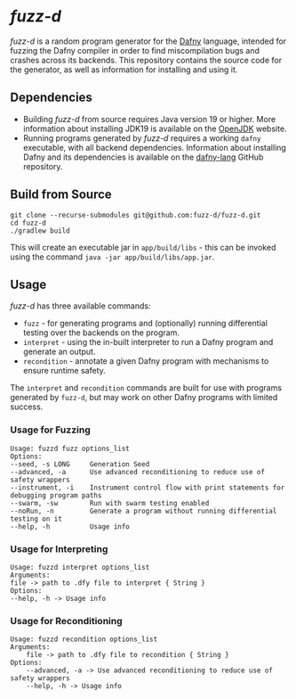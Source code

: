 # _fuzz-d_

_fuzz-d_ is a random program generator for the [Dafny](dafny.org) language, intended for fuzzing the Dafny compiler in order to find miscompilation bugs
and crashes across its backends. This repository contains the source code for the generator, as well as information for installing and using it.

## Dependencies
- Building _fuzz-d_ from source requires Java version 19 or higher. More information about installing JDK19 is available on the [OpenJDK](https://openjdk.org/projects/jdk/19/) website.
- Running programs generated by _fuzz-d_ requires a working `dafny` executable, with all backend dependencies. Information about installing Dafny and its dependencies is available on the [dafny-lang](https://github.com/dafny-lang/dafny/wiki/INSTALL#install-the-binaries) GitHub repository. 

## Build from Source
```shell
git clone --recurse-submodules git@github.com:fuzz-d/fuzz-d.git
cd fuzz-d
./gradlew build
```
This will create an executable jar in `app/build/libs` - this can be invoked using the command `java -jar app/build/libs/app.jar`.

## Usage
_fuzz-d_ has three available commands:
- `fuzz` - for generating programs and (optionally) running differential testing over the backends on the program.
- `interpret` - using the in-built interpreter to run a Dafny program and generate an output.
- `recondition` - annotate a given Dafny program with mechanisms to ensure runtime safety.

The `interpret` and `recondition` commands are built for use with programs generated by `fuzz-d`, but may work on other Dafny programs with limited success.

### Usage for Fuzzing
```
Usage: fuzzd fuzz options_list
Options:
--seed, -s LONG     Generation Seed
--advanced, -a      Use advanced reconditioning to reduce use of safety wrappers
--instrument, -i    Instrument control flow with print statements for debugging program paths
--swarm, -sw        Run with swarm testing enabled
--noRun, -n         Generate a program without running differential testing on it
--help, -h          Usage info
```
### Usage for Interpreting
```
Usage: fuzzd interpret options_list
Arguments:
file -> path to .dfy file to interpret { String }
Options:
--help, -h -> Usage info
```

### Usage for Reconditioning
```
Usage: fuzzd recondition options_list
Arguments: 
    file -> path to .dfy file to recondition { String }
Options: 
    --advanced, -a -> Use advanced reconditioning to reduce use of safety wrappers 
    --help, -h -> Usage info
```
